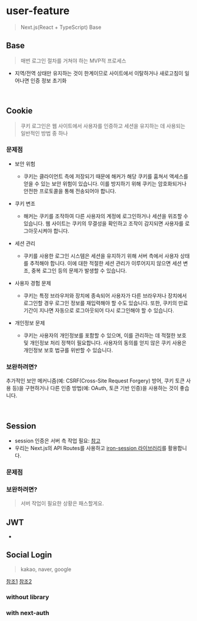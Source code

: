 # user-feature

> Next.js(React + TypeScript) Base

## Base

> 매번 로그인 절차를 거쳐야 하는 MVP적 프로세스

- 지역/전역 상태만 유지하는 것이 한계이므로 사이트에서 이탈하거나 새로고침이 일어나면 인증 정보 초기화

<br />

## Cookie

> 쿠키 로그인은 웹 사이트에서 사용자를 인증하고 세션을 유지하는 데 사용되는 일반적인 방법 중 하나

### 문제점

- 보안 위험

  - 쿠키는 클라이언트 측에 저장되기 때문에 해커가 해당 쿠키를 훔쳐서 액세스를 얻을 수 있는 보안 위험이 있습니다. 이를 방지하기 위해 쿠키는 암호화되거나 안전한 프로토콜을 통해 전송되어야 합니다.

- 쿠키 변조

  - 해커는 쿠키를 조작하여 다른 사용자의 계정에 로그인하거나 세션을 위조할 수 있습니다. 웹 사이트는 쿠키의 무결성을 확인하고 조작이 감지되면 사용자를 로그아웃시켜야 합니다.

- 세션 관리

  - 쿠키를 사용한 로그인 시스템은 세션을 유지하기 위해 서버 측에서 사용자 상태를 추적해야 합니다. 이에 대한 적절한 세션 관리가 이루어지지 않으면 세션 변조, 중복 로그인 등의 문제가 발생할 수 있습니다.

- 사용자 경험 문제

  - 쿠키는 특정 브라우저와 장치에 종속되어 사용자가 다른 브라우저나 장치에서 로그인할 경우 로그인 정보를 재입력해야 할 수도 있습니다. 또한, 쿠키의 만료 기간이 지나면 자동으로 로그아웃되어 다시 로그인해야 할 수 있습니다.

- 개인정보 문제
  - 쿠키는 사용자의 개인정보를 포함할 수 있으며, 이를 관리하는 데 적절한 보호 및 개인정보 처리 정책이 필요합니다. 사용자의 동의를 얻지 않은 쿠키 사용은 개인정보 보호 법규를 위반할 수 있습니다.

### 보완하려면?

추가적인 보안 메커니즘(예: CSRF(Cross-Site Request Forgery) 방어, 쿠키 토큰 사용 등)을 구현하거나 다른 인증 방법(예: OAuth, 토큰 기반 인증)을 사용하는 것이 좋습니다.

<br />

## Session

- session 인증은 서버 측 작업 필요: [참고](https://hudi.blog/session-based-auth-vs-token-based-auth/)
- 우리는 Next.js의 API Routes를 사용하고 [iron-session 라이브러리](https://github.com/vvo/iron-session/tree/main)를 활용합니다.

### 문제점

### 보완하려면?

> 서버 작업이 필요한 상황은 패스할게요.

## JWT

-

## Social Login

> kakao, naver, google

[참조1](https://devmemory.tistory.com/99)
[참조2](https://github.com/wonism/react-kakao-login)

### without library

### with next-auth
